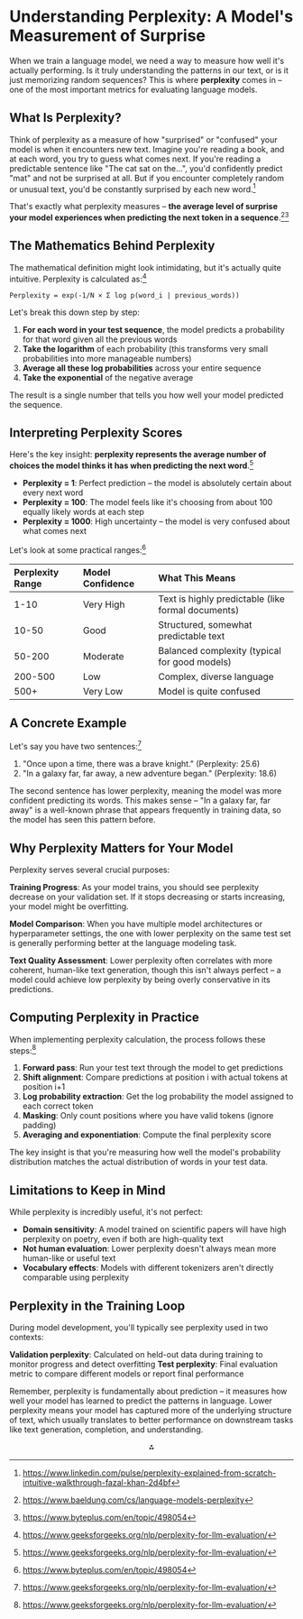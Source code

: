 # Understanding Perplexity: A Model's Measurement of Surprise

When we train a language model, we need a way to measure how well it's actually performing. Is it truly understanding the patterns in our text, or is it just memorizing random sequences? This is where **perplexity** comes in – one of the most important metrics for evaluating language models.

## What Is Perplexity?

Think of perplexity as a measure of how "surprised" or "confused" your model is when it encounters new text. Imagine you're reading a book, and at each word, you try to guess what comes next. If you're reading a predictable sentence like "The cat sat on the...", you'd confidently predict "mat" and not be surprised at all. But if you encounter completely random or unusual text, you'd be constantly surprised by each new word.[^1]

That's exactly what perplexity measures – **the average level of surprise your model experiences when predicting the next token in a sequence**.[^2][^3]

## The Mathematics Behind Perplexity

The mathematical definition might look intimidating, but it's actually quite intuitive. Perplexity is calculated as:[^4]

```
Perplexity = exp(-1/N × Σ log p(word_i | previous_words))
```

Let's break this down step by step:

1. **For each word in your test sequence**, the model predicts a probability for that word given all the previous words
2. **Take the logarithm** of each probability (this transforms very small probabilities into more manageable numbers)
3. **Average all these log probabilities** across your entire sequence
4. **Take the exponential** of the negative average

The result is a single number that tells you how well your model predicted the sequence.

## Interpreting Perplexity Scores

Here's the key insight: **perplexity represents the average number of choices the model thinks it has when predicting the next word**.[^4]

- **Perplexity = 1**: Perfect prediction – the model is absolutely certain about every next word
- **Perplexity = 100**: The model feels like it's choosing from about 100 equally likely words at each step
- **Perplexity = 1000**: High uncertainty – the model is very confused about what comes next

Let's look at some practical ranges:[^3]


| Perplexity Range | Model Confidence | What This Means |
| :-- | :-- | :-- |
| 1-10 | Very High | Text is highly predictable (like formal documents) |
| 10-50 | Good | Structured, somewhat predictable text |
| 50-200 | Moderate | Balanced complexity (typical for good models) |
| 200-500 | Low | Complex, diverse language |
| 500+ | Very Low | Model is quite confused |

## A Concrete Example

Let's say you have two sentences:[^4]

1. "Once upon a time, there was a brave knight." (Perplexity: 25.6)
2. "In a galaxy far, far away, a new adventure began." (Perplexity: 18.6)

The second sentence has lower perplexity, meaning the model was more confident predicting its words. This makes sense – "In a galaxy far, far away" is a well-known phrase that appears frequently in training data, so the model has seen this pattern before.

## Why Perplexity Matters for Your Model

Perplexity serves several crucial purposes:

**Training Progress**: As your model trains, you should see perplexity decrease on your validation set. If it stops decreasing or starts increasing, your model might be overfitting.

**Model Comparison**: When you have multiple model architectures or hyperparameter settings, the one with lower perplexity on the same test set is generally performing better at the language modeling task.

**Text Quality Assessment**: Lower perplexity often correlates with more coherent, human-like text generation, though this isn't always perfect – a model could achieve low perplexity by being overly conservative in its predictions.

## Computing Perplexity in Practice

When implementing perplexity calculation, the process follows these steps:[^4]

1. **Forward pass**: Run your test text through the model to get predictions
2. **Shift alignment**: Compare predictions at position i with actual tokens at position i+1
3. **Log probability extraction**: Get the log probability the model assigned to each correct token
4. **Masking**: Only count positions where you have valid tokens (ignore padding)
5. **Averaging and exponentiation**: Compute the final perplexity score

The key insight is that you're measuring how well the model's probability distribution matches the actual distribution of words in your test data.

## Limitations to Keep in Mind

While perplexity is incredibly useful, it's not perfect:

- **Domain sensitivity**: A model trained on scientific papers will have high perplexity on poetry, even if both are high-quality text
- **Not human evaluation**: Lower perplexity doesn't always mean more human-like or useful text
- **Vocabulary effects**: Models with different tokenizers aren't directly comparable using perplexity


## Perplexity in the Training Loop

During model development, you'll typically see perplexity used in two contexts:

**Validation perplexity**: Calculated on held-out data during training to monitor progress and detect overfitting
**Test perplexity**: Final evaluation metric to compare different models or report final performance

Remember, perplexity is fundamentally about prediction – it measures how well your model has learned to predict the patterns in language. Lower perplexity means your model has captured more of the underlying structure of text, which usually translates to better performance on downstream tasks like text generation, completion, and understanding.

<div style="text-align: center">⁂</div>

[^1]: https://www.linkedin.com/pulse/perplexity-explained-from-scratch-intuitive-walkthrough-fazal-khan-2d4bf

[^2]: https://www.baeldung.com/cs/language-models-perplexity

[^3]: https://www.byteplus.com/en/topic/498054

[^4]: https://www.geeksforgeeks.org/nlp/perplexity-for-llm-evaluation/

[^5]: Build_a_Large_Language_Model_-From_Scrat.pdf

[^6]: https://huggingface.co/docs/transformers/en/perplexity

[^7]: https://www.youtube.com/watch?v=YoWdogtZRw8

[^8]: https://www.reddit.com/r/LocalLLaMA/comments/1dj7mkq/building_an_open_source_perplexity_ai_with_open/

[^9]: https://devcom.com/tech-blog/how-to-build-a-large-language-model-a-comprehensive-guide/

[^10]: https://en.wikipedia.org/wiki/Large_language_model

[^11]: https://huggingface.co/spaces/evaluate-metric/perplexity


